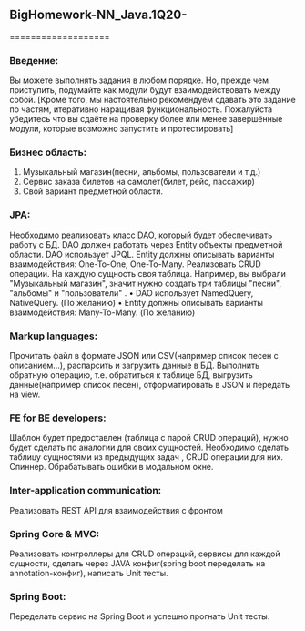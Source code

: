 ## BigHomework-NN_Java.1Q20-

===================

### Введение:
Вы можете выполнять задания в любом порядке. Но, прежде чем приступить, подумайте как модули будут взаимодействовать между собой.
[Кроме того, мы настоятельно рекомендуем сдавать это задание по частям, итеративно наращивая функциональность. Пожалуйста убедитесь что вы сдаёте на проверку более или менее завершённые модули, которые возможно запустить и протестировать]
### Бизнес область: 
1)	Музыкальный магазин(песни, альбомы, пользователи и т.д.) 
2)	Сервис заказа билетов на самолет(билет, рейс, пассажир) 
3)	Свой вариант предметной области.
### JPA: 
Необходимо реализовать класс DAO, который будет обеспечивать работу c БД. DAO должен работать через Entity объекты предметной области. DAO использует JPQL. 
Entity должны описывать варианты взаимодействия: One-To-One, One-To-Many. Реализовать CRUD операции. На каждую сущность своя таблица. Например, вы выбрали "Музыкальный магазин", значит нужно создать три таблицы "песни", "альбомы" и "пользователи" .
•	DAO использует NamedQuery, NativeQuery. (По желанию)
•	Entity должны описывать варианты взаимодействия: Many-To-Many. (По желанию)
### Markup languages: 
Прочитать файл в формате JSON или CSV(например список песен с описанием...), распарсить и загрузить данные в БД. Выполнить обратную операцию, т.е. обратиться к таблице БД, выгрузить данные(например список песен), отформатировать в JSON и передать на view.
### FE for BE developers: 
Шаблон будет предоставлен (таблица с парой CRUD операций), нужно будет сделать по аналогии для своих сущностей. Необходимо сделать таблицу сущностями из предыдущих задач , CRUD операции для них. Спиннер. Обрабатывать ошибки в модальном окне.
### Inter-application communication: 
Реализовать REST API для взаимодействия с фронтом
### Spring Core & MVC: 
Реализовать контроллеры для CRUD операций, сервисы для каждой сущности, сделать через JAVA конфиг(spring boot переделать на annotation-конфиг), написать Unit тесты.
### Spring Boot: 
Переделать сервис на Spring Boot и успешно прогнать Unit тесты.
